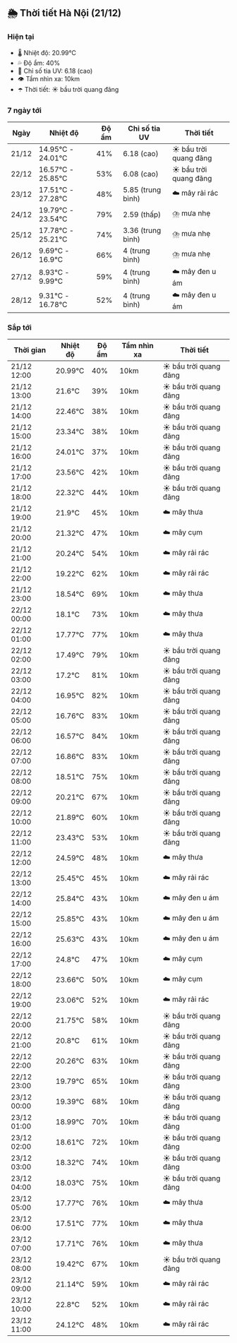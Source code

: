 ## 🌦️ Thời tiết Hà Nội (21/12)

### Hiện tại

- 🌡️ Nhiệt độ: 20.99℃
- 💦 Độ ẩm: 40%
- 🌟 Chỉ số tia UV: 6.18 (cao)
- 👁️ Tầm nhìn xa: 10km
- ☂️ Thời tiết: ☀️ bầu trời quang đãng

### 7 ngày tới

| Ngày | Nhiệt độ | Độ ẩm | Chỉ số tia UV | Thời tiết |
| --- | --- | --- | --- | --- |
| 21/12 | 14.95℃ - 24.01℃ | 41% | 6.18 (cao) | ☀️ bầu trời quang đãng |
| 22/12 | 16.57℃ - 25.85℃ | 53% | 6.08 (cao) | ☀️ bầu trời quang đãng |
| 23/12 | 17.51℃ - 27.28℃ | 48% | 5.85 (trung bình) | ☁️ mây rải rác |
| 24/12 | 19.79℃ - 23.54℃ | 79% | 2.59 (thấp) | ⛈️ mưa nhẹ |
| 25/12 | 17.78℃ - 25.21℃ | 74% | 3.36 (trung bình) | ⛈️ mưa nhẹ |
| 26/12 | 9.69℃ - 16.9℃ | 66% | 4 (trung bình) | ⛈️ mưa nhẹ |
| 27/12 | 8.93℃ - 9.99℃ | 59% | 4 (trung bình) | ☁️ mây đen u ám |
| 28/12 | 9.31℃ - 16.78℃ | 52% | 4 (trung bình) | ☁️ mây đen u ám |

### Sắp tới

| Thời gian | Nhiệt độ | Độ ẩm | Tầm nhìn xa | Thời tiết |
| --- | --- | --- | --- | --- |
| 21/12 12:00 | 20.99℃ | 40% | 10km | ☀️ bầu trời quang đãng |
| 21/12 13:00 | 21.6℃ | 39% | 10km | ☀️ bầu trời quang đãng |
| 21/12 14:00 | 22.46℃ | 38% | 10km | ☀️ bầu trời quang đãng |
| 21/12 15:00 | 23.34℃ | 38% | 10km | ☀️ bầu trời quang đãng |
| 21/12 16:00 | 24.01℃ | 37% | 10km | ☀️ bầu trời quang đãng |
| 21/12 17:00 | 23.56℃ | 42% | 10km | ☀️ bầu trời quang đãng |
| 21/12 18:00 | 22.32℃ | 44% | 10km | ☀️ bầu trời quang đãng |
| 21/12 19:00 | 21.9℃ | 45% | 10km | ☁️ mây thưa |
| 21/12 20:00 | 21.32℃ | 47% | 10km | ☁️ mây cụm |
| 21/12 21:00 | 20.24℃ | 54% | 10km | ☁️ mây rải rác |
| 21/12 22:00 | 19.22℃ | 62% | 10km | ☁️ mây rải rác |
| 21/12 23:00 | 18.54℃ | 69% | 10km | ☁️ mây thưa |
| 22/12 00:00 | 18.1℃ | 73% | 10km | ☁️ mây thưa |
| 22/12 01:00 | 17.77℃ | 77% | 10km | ☁️ mây thưa |
| 22/12 02:00 | 17.49℃ | 79% | 10km | ☀️ bầu trời quang đãng |
| 22/12 03:00 | 17.2℃ | 81% | 10km | ☀️ bầu trời quang đãng |
| 22/12 04:00 | 16.95℃ | 82% | 10km | ☀️ bầu trời quang đãng |
| 22/12 05:00 | 16.76℃ | 83% | 10km | ☀️ bầu trời quang đãng |
| 22/12 06:00 | 16.57℃ | 84% | 10km | ☀️ bầu trời quang đãng |
| 22/12 07:00 | 16.86℃ | 83% | 10km | ☀️ bầu trời quang đãng |
| 22/12 08:00 | 18.51℃ | 75% | 10km | ☀️ bầu trời quang đãng |
| 22/12 09:00 | 20.21℃ | 67% | 10km | ☀️ bầu trời quang đãng |
| 22/12 10:00 | 21.89℃ | 60% | 10km | ☀️ bầu trời quang đãng |
| 22/12 11:00 | 23.43℃ | 53% | 10km | ☀️ bầu trời quang đãng |
| 22/12 12:00 | 24.59℃ | 48% | 10km | ☁️ mây thưa |
| 22/12 13:00 | 25.45℃ | 45% | 10km | ☁️ mây rải rác |
| 22/12 14:00 | 25.84℃ | 43% | 10km | ☁️ mây đen u ám |
| 22/12 15:00 | 25.85℃ | 43% | 10km | ☁️ mây đen u ám |
| 22/12 16:00 | 25.63℃ | 43% | 10km | ☁️ mây đen u ám |
| 22/12 17:00 | 24.8℃ | 47% | 10km | ☁️ mây cụm |
| 22/12 18:00 | 23.66℃ | 50% | 10km | ☁️ mây cụm |
| 22/12 19:00 | 23.06℃ | 52% | 10km | ☁️ mây rải rác |
| 22/12 20:00 | 21.75℃ | 58% | 10km | ☀️ bầu trời quang đãng |
| 22/12 21:00 | 20.8℃ | 61% | 10km | ☀️ bầu trời quang đãng |
| 22/12 22:00 | 20.26℃ | 63% | 10km | ☀️ bầu trời quang đãng |
| 22/12 23:00 | 19.79℃ | 65% | 10km | ☀️ bầu trời quang đãng |
| 23/12 00:00 | 19.39℃ | 68% | 10km | ☀️ bầu trời quang đãng |
| 23/12 01:00 | 18.99℃ | 70% | 10km | ☀️ bầu trời quang đãng |
| 23/12 02:00 | 18.61℃ | 72% | 10km | ☀️ bầu trời quang đãng |
| 23/12 03:00 | 18.32℃ | 74% | 10km | ☀️ bầu trời quang đãng |
| 23/12 04:00 | 18.03℃ | 75% | 10km | ☀️ bầu trời quang đãng |
| 23/12 05:00 | 17.77℃ | 76% | 10km | ☁️ mây thưa |
| 23/12 06:00 | 17.51℃ | 77% | 10km | ☁️ mây thưa |
| 23/12 07:00 | 17.71℃ | 76% | 10km | ☁️ mây thưa |
| 23/12 08:00 | 19.42℃ | 67% | 10km | ☀️ bầu trời quang đãng |
| 23/12 09:00 | 21.14℃ | 59% | 10km | ☁️ mây rải rác |
| 23/12 10:00 | 22.8℃ | 52% | 10km | ☁️ mây rải rác |
| 23/12 11:00 | 24.12℃ | 48% | 10km | ☁️ mây rải rác |
